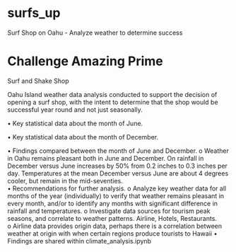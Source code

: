 # surfs_up
Surf Shop on Oahu - Analyze weather to determine success

# Challenge Amazing Prime
Surf and Shake Shop 

Oahu Island weather data analysis conducted to support the decision of opening a surf shop, with the intent to determine that the shop would be successful year round and not just seasonally.

  •	Key statistical data about the month of June.
 
  •	Key statistical data about the month of December.
 
  •	Findings compared between the month of June and December.
     o	Weather in Oahu remains pleasant both in June and December.  On rainfall in December versus June increases by 50% from 0.2 inches         to 0.3 inches per day.  Temperatures at the mean December versus June are about 4 degrees cooler, but remain in the mid-seventies.  
  •	Recommendations for further analysis.
    o	Analyze key weather data for all months of the year (individually) to verify that weather remains pleasant in every month, and/or to        identify any months with significant difference in rainfall and temperatures.
    o	Investigate data sources for tourism peak seasons, and correlate to weather patterns.  Airline, Hotels, Restaurants.  
    o	Airline data provides origin data, perhaps there is a correlation between weather at origin with when certain regions produce             tourists to Hawaii
  •	Findings are shared within climate_analysis.ipynb
